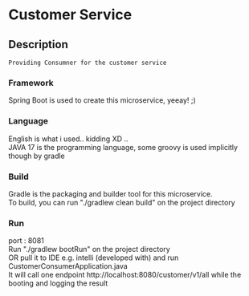 # Customer Service
## Description
    Providing Consumner for the customer service

### Framework
Spring Boot is used to create this microservice, yeeay! ;) <br>

### Language
English is what i used.. kidding XD .. <br>
JAVA 17 is the programming language, some groovy is used implicitly though by gradle

### Build
Gradle is the packaging and builder tool for this microservice. <br>
To build, you can run "./gradlew clean build" on the project directory

### Run
port : 8081<br>
Run "./gradlew bootRun" on the project directory<br>
OR pull it to IDE e.g. intelli (developed with) and run CustomerConsumerApplication.java<br>
It will call one endpoint http://localhost:8080/customer/v1/all while the booting and logging the result <br>